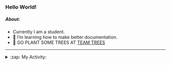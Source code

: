 ### Hello World!

##### About:
- Currently I am a student.
- 🌱 I’m learning how to make better documentation.
- 🌱 GO PLANT SOME TREES AT [TEAM TREES](https://teamtrees.org/)

---
<details>
  <summary>:zap: My Activity:</summary>
  
<!--START_SECTION:waka-->
![Code Time](http://img.shields.io/badge/Code%20Time-1%2C217%20hrs%2058%20mins-blue)

**I'm a Night 🦉** 

```text
🌞 Morning                1929 commits        ███░░░░░░░░░░░░░░░░░░░░░░   10.16 % 
🌆 Daytime                6434 commits        ████████░░░░░░░░░░░░░░░░░   33.89 % 
🌃 Evening                5455 commits        ███████░░░░░░░░░░░░░░░░░░   28.73 % 
🌙 Night                  5166 commits        ███████░░░░░░░░░░░░░░░░░░   27.21 % 
```
📅 **I'm Most Productive on Wednesday** 

```text
Monday                   2649 commits        ███░░░░░░░░░░░░░░░░░░░░░░   13.95 % 
Tuesday                  2597 commits        ███░░░░░░░░░░░░░░░░░░░░░░   13.68 % 
Wednesday                4458 commits        ██████░░░░░░░░░░░░░░░░░░░   23.48 % 
Thursday                 2473 commits        ███░░░░░░░░░░░░░░░░░░░░░░   13.03 % 
Friday                   2015 commits        ███░░░░░░░░░░░░░░░░░░░░░░   10.61 % 
Saturday                 1640 commits        ██░░░░░░░░░░░░░░░░░░░░░░░   08.64 % 
Sunday                   3152 commits        ████░░░░░░░░░░░░░░░░░░░░░   16.60 % 
```


📊 **This Week I Spent My Time On** 

```text
🔥 Editors: 
VS Code                  12 hrs 22 mins      ██████████████████████░░░   86.12 % 
Android Studio           1 hr 52 mins        ███░░░░░░░░░░░░░░░░░░░░░░   13.06 % 
IntelliJ                 7 mins              ░░░░░░░░░░░░░░░░░░░░░░░░░   00.81 % 

🐱‍💻 Projects: 
chacha-chaudhary-web     5 hrs 46 mins       ██████████░░░░░░░░░░░░░░░   40.13 % 
dev-pro-tips-bot         1 hr 59 mins        ███░░░░░░░░░░░░░░░░░░░░░░   13.80 % 
py-series                1 hr 33 mins        ███░░░░░░░░░░░░░░░░░░░░░░   10.83 % 
namami-gange-chatbot     1 hr 27 mins        ███░░░░░░░░░░░░░░░░░░░░░░   10.16 % 
weLoveHacktoberfest      1 hr 23 mins        ██░░░░░░░░░░░░░░░░░░░░░░░   09.72 % 
```


 Last Updated on 01/10/2023 06:10:57 UTC
<!--END_SECTION:waka-->
</details>
